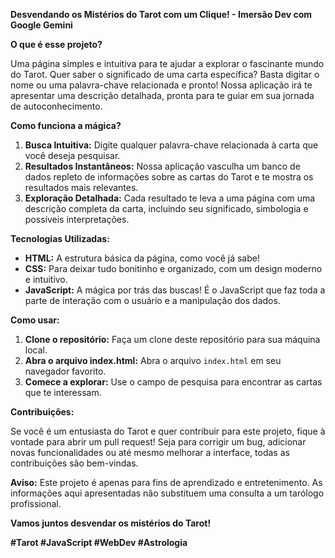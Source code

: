 **Desvendando os Mistérios do Tarot com um Clique! - Imersão Dev com Google Gemini**

**O que é esse projeto?**

Uma página simples e intuitiva para te ajudar a explorar o fascinante mundo do Tarot. Quer saber o significado de uma carta específica? Basta digitar o nome ou uma palavra-chave relacionada e pronto! Nossa aplicação irá te apresentar uma descrição detalhada, pronta para te guiar em sua jornada de autoconhecimento.

**Como funciona a mágica?**

1. **Busca Intuitiva:** Digite qualquer palavra-chave relacionada à carta que você deseja pesquisar.
2. **Resultados Instantâneos:** Nossa aplicação vasculha um banco de dados repleto de informações sobre as cartas do Tarot e te mostra os resultados mais relevantes.
3. **Exploração Detalhada:** Cada resultado te leva a uma página com uma descrição completa da carta, incluindo seu significado, simbologia e possíveis interpretações.

**Tecnologias Utilizadas:**

* **HTML:** A estrutura básica da página, como você já sabe!
* **CSS:** Para deixar tudo bonitinho e organizado, com um design moderno e intuitivo.
* **JavaScript:** A mágica por trás das buscas! É o JavaScript que faz toda a parte de interação com o usuário e a manipulação dos dados.

**Como usar:**

1. **Clone o repositório:** Faça um clone deste repositório para sua máquina local.
2. **Abra o arquivo index.html:** Abra o arquivo `index.html` em seu navegador favorito.
3. **Comece a explorar:** Use o campo de pesquisa para encontrar as cartas que te interessam.

**Contribuições:**

Se você é um entusiasta do Tarot e quer contribuir para este projeto, fique à vontade para abrir um pull request! Seja para corrigir um bug, adicionar novas funcionalidades ou até mesmo melhorar a interface, todas as contribuições são bem-vindas.

**Aviso:** Este projeto é apenas para fins de aprendizado e entretenimento. As informações aqui apresentadas não substituem uma consulta a um tarólogo profissional.

**Vamos juntos desvendar os mistérios do Tarot!**

**#Tarot #JavaScript #WebDev #Astrologia**
